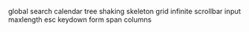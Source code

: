 global search
calendar
tree shaking
skeleton
grid infinite
scrollbar
input maxlength
esc keydown
form span columns
